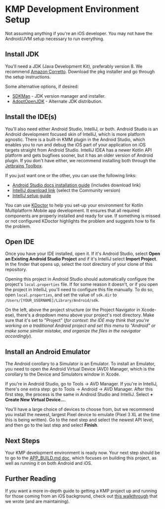 # KMP Development Environment Setup

Not assuming anything if you're an iOS developer. You may not have the Android/JVM setup necessary to run everything. 



## Install JDK

You'll need a JDK (Java Development Kit), preferably version 8. We recommend 
[Amazon Corretto](https://docs.aws.amazon.com/corretto/latest/corretto-8-ug/macos-install.html). Download the pkg 
installer and go through the setup instructions.

Some alternative options, if desired:

- [SDKMan](https://sdkman.io/) - JDK version manager and installer.
- [AdoptOpenJDK](https://adoptopenjdk.net/) - Alternate JDK distribution.



## Install the IDE(s)

You'll also need either Android Studio, IntelliJ, or both. Android Studio is an Android development
focused skin of IntelliJ, which is more platform agnostic. There is a built-in KMM plugin in the
Android Studio, which enables you to run and debug the iOS part of your application on iOS targets
straight from Android Studio. IntelliJ IDEA has a newer Kotlin API platform and gets bugfixes
sooner, but it has an older version of Android plugin. If you don't have either, we recommend
installing both through
the [Jetbrains Toolbox](https://www.jetbrains.com/toolbox-app/download/download-thanks.html).

If you just want one or the other, you can use the following links:

- [Android Studio docs installation guide](https://developer.android.com/studio/install) (includes download link)
- [IntelliJ download link](https://www.jetbrains.com/idea/download/#section=mac) (select the Community version)
- [IntelliJ setup guide](https://www.jetbrains.com/help/idea/run-for-the-first-time.html)

You can use [KDoctor](https://github.com/Kotlin/kdoctor) to help you set-up your environment for
Kotlin Multiplatform Mobile app development. It ensures that all required components are properly
installed and ready for use. If something is missed or not configured KDoctor highlights the problem
and suggests how to fix the problem.

## Open IDE

Once you have your IDE installed, open it. If it's Android Studio, select **Open an Existing Android Studio Project** and if it's IntelliJ select **Import Project**. In the finder that opens up, select the root directory of your clone of this repository.

Opening this project in Android Studio should automatically configure the project's `local.properties` file. If for some reason it doesn't, or if you open the project in IntelliJ, you'll need to configure this file manually. To do so, open `local.properties`, and set the value of `sdk.dir` to `/Users/[YOUR_USERNAME]/Library/Android/sdk`.

On the left, above the project structure (or the Project Navigator in Xcode-ese), there's a dropdown menu above your project's root directory. Make sure that it's set to "Project" (_for context: the IDE may think that you're working on a traditional Android project and set this menu to "Android" or make some similar mistake, and organize the files in the navigator accordingly_).



## Install an Android Emulator

The Android corollary to a Simulator is an Emulator. To install an Emulator, you need to open the Android Virtual Device (AVD) Manager, which is the corollary to the Device and Simulators window in Xcode. 

If you're in Android Studio, go to Tools -> AVD Manager. If you're in IntelliJ, there's one extra step: go to Tools -> Android -> AVD Manager. After this first step, the process is the same in Android Studio and IntelliJ. Select **+ Create New Virtual Device...**. 

You'll have a large choice of devices to choose from, but we recommend you install the newest, largest Pixel device to emulate (Pixel 3 XL at the time this is being written). Go to the next step and select the newest API level, and then go to the last step and select **Finish**.



## Next Steps

Your KMP development environment is ready now. Your next step should be to go to the [APP_BUILD.md doc](APP_BUILD.md), which focuses on building this project, as well as running it on both Android and iOS.



## Further Reading

If you want a more in-depth guide to getting a KMP project up and running for those coming from an iOS background, check out [this walkthrough](https://www.infoq.com/articles/kotlin-multiplatform-ios-developers/) that we wrote (and are maintaining).


